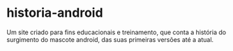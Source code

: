 # historia-android
Um site criado para fins educacionais e treinamento, que conta a história do surgimento do mascote android, das suas primeiras versões até a atual.
